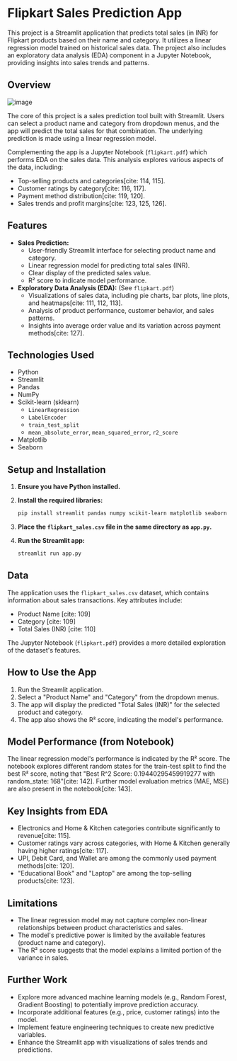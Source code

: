 # Flipkart Sales Prediction App

This project is a Streamlit application that predicts total sales (in INR) for Flipkart products based on their name and category. It utilizes a linear regression model trained on historical sales data. The project also includes an exploratory data analysis (EDA) component in a Jupyter Notebook, providing insights into sales trends and patterns.

## Overview

![image](https://github.com/user-attachments/assets/d3f8e3dc-d387-4cfe-8eb7-4179de229f90)


The core of this project is a sales prediction tool built with Streamlit. Users can select a product name and category from dropdown menus, and the app will predict the total sales for that combination. The underlying prediction is made using a linear regression model.

Complementing the app is a Jupyter Notebook (`flipkart.pdf`) which performs EDA on the sales data. This analysis explores various aspects of the data, including:

* Top-selling products and categories[cite: 114, 115].
* Customer ratings by category[cite: 116, 117].
* Payment method distribution[cite: 119, 120].
* Sales trends and profit margins[cite: 123, 125, 126].

## Features

* **Sales Prediction:**
    * User-friendly Streamlit interface for selecting product name and category.
    * Linear regression model for predicting total sales (INR).
    * Clear display of the predicted sales value.
    * R² score to indicate model performance.
* **Exploratory Data Analysis (EDA):** (See `flipkart.pdf`)
    * Visualizations of sales data, including pie charts, bar plots, line plots, and heatmaps[cite: 111, 112, 113].
    * Analysis of product performance, customer behavior, and sales patterns.
    * Insights into average order value and its variation across payment methods[cite: 127].

## Technologies Used

* Python
* Streamlit
* Pandas
* NumPy
* Scikit-learn (sklearn)
    * `LinearRegression`
    * `LabelEncoder`
    * `train_test_split`
    * `mean_absolute_error`, `mean_squared_error`, `r2_score`
* Matplotlib
* Seaborn

## Setup and Installation

1.  **Ensure you have Python installed.**

2.  **Install the required libraries:**

    ```bash
    pip install streamlit pandas numpy scikit-learn matplotlib seaborn
    ```

3.  **Place the `flipkart_sales.csv` file in the same directory as `app.py`.**

4.  **Run the Streamlit app:**

    ```bash
    streamlit run app.py
    ```

## Data

The application uses the `flipkart_sales.csv` dataset, which contains information about sales transactions. Key attributes include:

* Product Name [cite: 109]
* Category [cite: 109]
* Total Sales (INR) [cite: 110]

The Jupyter Notebook (`flipkart.pdf`) provides a more detailed exploration of the dataset's features.

## How to Use the App

1.  Run the Streamlit application.
2.  Select a "Product Name" and "Category" from the dropdown menus.
3.  The app will display the predicted "Total Sales (INR)" for the selected product and category.
4.  The app also shows the R² score, indicating the model's performance.

## Model Performance (from Notebook)

The linear regression model's performance is indicated by the R² score. The notebook explores different random states for the train-test split to find the best R² score, noting that "Best R^2 Score: 0.19440295459919277 with random_state: 168"[cite: 142]. Further model evaluation metrics (MAE, MSE) are also present in the notebook[cite: 143].

## Key Insights from EDA


* Electronics and Home & Kitchen categories contribute significantly to revenue[cite: 115].
* Customer ratings vary across categories, with Home & Kitchen generally having higher ratings[cite: 117].
* UPI, Debit Card, and Wallet are among the commonly used payment methods[cite: 120].
* "Educational Book" and "Laptop" are among the top-selling products[cite: 123].

## Limitations

* The linear regression model may not capture complex non-linear relationships between product characteristics and sales.
* The model's predictive power is limited by the available features (product name and category).
* The R² score suggests that the model explains a limited portion of the variance in sales.

## Further Work

* Explore more advanced machine learning models (e.g., Random Forest, Gradient Boosting) to potentially improve prediction accuracy.
* Incorporate additional features (e.g., price, customer ratings) into the model.
* Implement feature engineering techniques to create new predictive variables.
* Enhance the Streamlit app with visualizations of sales trends and predictions.
